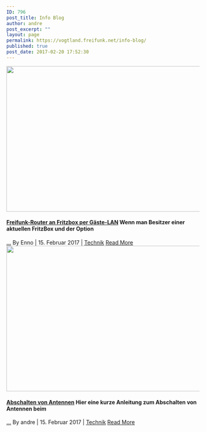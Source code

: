 ```yaml
---
ID: 796
post_title: Info Blog
author: andre
post_excerpt: ""
layout: page
permalink: https://vogtland.freifunk.net/info-blog/
published: true
post_date: 2017-02-20 17:52:30
---
```

[ <img width="720" height="380" src="http://vogtland.freifunk.net/wordpress/wp-content/uploads/2017/02/csm_AVM_FRITZBox_4020_und_7490_3709ebdcf6-720x380.jpg" class="attachment-post-thumbnail size-post-thumbnail wp-post-image" alt="" /> ][1] 
#### [Freifunk-Router an Fritzbox per Gäste-LAN][1] Wenn man Besitzer einer aktuellen FritzBox und der Option

[...][1] By Enno | 15. Februar 2017 | <a href="http://vogtland.freifunk.net/category/technik-blog/" rel="category tag">Technik</a> [Read More ][1] [ <img width="720" height="380" src="http://vogtland.freifunk.net/wordpress/wp-content/uploads/2017/02/DSC_0030-720x380.jpg" class="attachment-post-thumbnail size-post-thumbnail wp-post-image" alt="" /> ][2] 
#### [Abschalten von Antennen][2] Hier eine kurze Anleitung zum Abschalten von Antennen beim

[...][2] By andre | 15. Februar 2017 | <a href="http://vogtland.freifunk.net/category/technik-blog/" rel="category tag">Technik</a> [Read More ][2]

 [1]: http://vogtland.freifunk.net/freifunk-router-an-fritzbox-per-gaeste-lan/
 [2]: http://vogtland.freifunk.net/abschalten-von-antennen/